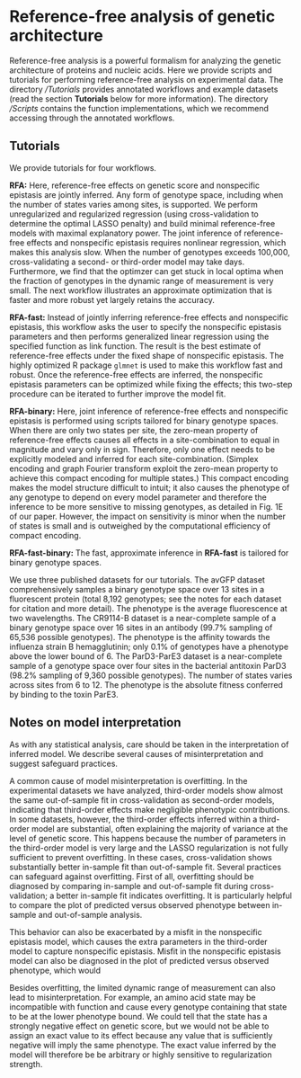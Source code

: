 # Reference-free analysis of genetic architecture

Reference-free analysis is a powerful formalism for analyzing the genetic architecture of proteins and nucleic acids. Here we provide scripts and tutorials for performing reference-free analysis on experimental data. The directory */Tutorials* provides annotated workflows and example datasets (read the section **Tutorials** below for more information). The directory */Scripts* contains the function implementations, which we recommend accessing through the annotated workflows.

## Tutorials
We provide tutorials for four workflows.

**RFA:** Here, reference-free effects on genetic score and nonspecific epistasis are jointly inferred. Any form of genotype space, including when the number of states varies among sites, is supported. We perform unregularized and regularized regression (using cross-validation to determine the optimal LASSO penalty) and build minimal reference-free models with maximal explanatory power. The joint inference of reference-free effects and nonspecific epistasis requires nonlinear regression, which makes this analysis slow. When the number of genotypes exceeds 100,000, cross-validating a second- or third-order model may take days. Furthermore, we find that the optimzer can get stuck in local optima when the fraction of genotypes in the dynamic range of measurement is very small. The next workflow illustrates an approximate optimization that is faster and more robust yet largely retains the accuracy.

**RFA-fast:** Instead of jointly inferring reference-free effects and nonspecific epistasis, this workflow asks the user to specify the nonspecific epistasis parameters and then performs generalized linear regression using the specified function as link function. The result is the best estimate of reference-free effects under the fixed shape of nonspecific epistasis. The highly optimized R package `glmnet` is used to make this workflow fast and robust. Once the reference-free effects are inferred, the nonspecific epistasis parameters can be optimized while fixing the effects; this two-step procedure can be iterated to further improve the model fit.

**RFA-binary:** Here, joint inference of reference-free effects and nonspecific epistasis is performed using scripts tailored for binary genotype spaces. When there are only two states per site, the zero-mean property of reference-free effects causes all effects in a site-combination to equal in magnitude and vary only in sign. Therefore, only one effect needs to be explicitly modeled and inferred for each site-combination. (Simplex encoding and graph Fourier transform exploit the zero-mean property to achieve this compact encoding for multiple states.) This compact encoding makes the model structure difficult to intuit; it also causes the phenotype of any genotype to depend on every model parameter and therefore the inference to be more sensitive to missing genotypes, as detailed in Fig. 1E of our paper. However, the impact on sensitivity is minor when the number of states is small and is outweighed by the computational efficiency of compact encoding.

**RFA-fast-binary:** The fast, approximate inference in **RFA-fast** is tailored for binary genotype spaces.

We use three published datasets for our tutorials. The avGFP dataset comprehensively samples a binary genotype space over 13 sites in a fluorescent protein (total 8,192 genotypes; see the notes for each dataset for citation and more detail). The phenotype is the average fluorescence at two wavelengths. The CR9114-B dataset is a near-complete sample of a binary genotype space over 16 sites in an antibody (99.7% sampling of 65,536 possible genotypes). The phenotype is the affinity towards the influenza strain B hemagglutinin; only 0.1% of genotypes have a phenotype above the lower bound of 6. The ParD3-ParE3 dataset is a near-complete sample of a genotype space over four sites in the bacterial antitoxin ParD3 (98.2% sampling of 9,360 possible genotypes). The number of states varies across sites from 6 to 12. The phenotype is the absolute fitness conferred by binding to the toxin ParE3.

## Notes on model interpretation

As with any statistical analysis, care should be taken in the interpretation of inferred model. We describe several causes of misinterpretation and suggest safeguard practices.

A common cause of model misinterpretation is overfitting. In the experimental datasets we have analyzed, third-order models show almost the same out-of-sample fit in cross-validation as second-order models, indicating that third-order effects make negligible phenotypic contributions. In some datasets, however, the third-order effects inferred within a third-order model are substantial, often explaining the majority of variance at the level of genetic score. This happens because the number of parameters in the third-order model is very large and the LASSO regularization is not fully sufficient to prevent overfitting. In these cases, cross-validation shows substantially better in-sample fit than out-of-sample fit. Several practices can safeguard against overfitting. First of all, overfitting should be diagnosed by comparing in-sample and out-of-sample fit during cross-validation; a better in-sample fit indicates overfitting. It is particularly helpful to compare the plot of predicted versus observed phenotype between in-sample and out-of-sample analysis.

This behavior can also be exacerbated by a misfit in the nonspecific epistasis model, which causes the extra parameters in the third-order model to capture nonspecific epistasis. Misfit in the nonspecific epistasis model can also be diagnosed in the plot of predicted versus observed phenotype, which would 

Besides overfitting, the limited dynamic range of measurement can also lead to misinterpretation. For example, an amino acid state may be incompatible with function and cause every genotype containing that state to be at the lower phenotype bound. We could tell that the state has a strongly negative effect on genetic score, but we would not be able to assign an exact value to its effect because any value that is sufficiently negative will imply the same phenotype. The exact value inferred by the model will therefore be be arbitrary or highly sensitive to regularization strength.


